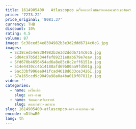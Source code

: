 ```yaml
---
title: 1614905400   Atlascopco เครื่องแยกน้ํามันกรองคอมเพรสเซอร์แอร์
price: '7273.22'
price_original: '8081.37'
currency: THB
discount: 10%
rating: 4.5
volume: 87
image: Sc38ced54e8304982b3e3d2ddd6714c0cG.jpg
images:
  - Sc38ced54e8304982b3e3d2ddd6714c0cG.jpg
  - Sd04c97b5d3344fef89231e8ab679e7eav.jpg
  - Sfd670b4656454ad6a8e85c8c2eff6151o.jpg
  - S14e4430cc4b14188afd69b80aa9fd501g.jpg
  - Sac33bf996ee941fcad4618d633ce3426I.jpg
  - S7a165ccd9c9049a98a0a4ba018f07811y.jpg
video: ''
categories:
  - name: เครื่องมือ
    slug: เคร-องม
  - name: วัดและการวิเคราะห์
    slug: ดและการว-เคราะห
slug: 1614905400-atlascopco-เคร-องแยกน-าม
encode: oDthwB0
lang: th
---
```

  